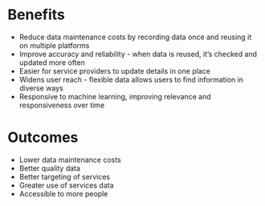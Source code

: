 # Benefits

- Reduce data maintenance costs by recording data once and reusing it on multiple platforms
- Improve accuracy and reliability - when data is reused, it’s checked and updated more often
- Easier for service providers to update details in one place
- Widens user reach - flexible data allows users to find information in diverse ways
- Responsive to machine learning, improving relevance and responsiveness over time

# Outcomes

- Lower data maintenance costs
- Better quality data
- Better targeting of services
- Greater use of services data
- Accessible to more people 